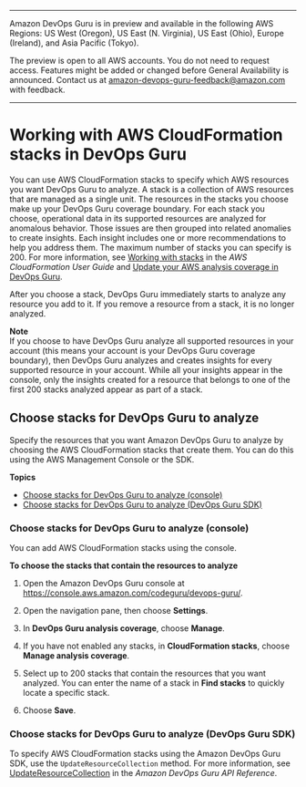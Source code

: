--------

Amazon DevOps Guru is in preview and available in the following AWS Regions: US West \(Oregon\), US East \(N\. Virginia\), US East \(Ohio\), Europe \(Ireland\), and Asia Pacific \(Tokyo\)\.

The preview is open to all AWS accounts\. You do not need to request access\. Features might be added or changed before General Availability is announced\. Contact us at [amazon\-devops\-guru\-feedback@amazon\.com](mailto:amazon-devops-guru-feedback@amazon.com) with feedback\.

--------

# Working with AWS CloudFormation stacks in DevOps Guru<a name="working-with-cfn-stacks"></a>

You can use AWS CloudFormation stacks to specify which AWS resources you want DevOps Guru to analyze\. A stack is a collection of AWS resources that are managed as a single unit\. The resources in the stacks you choose make up your DevOps Guru coverage boundary\. For each stack you choose, operational data in its supported resources are analyzed for anomalous behavior\. Those issues are then grouped into related anomalies to create insights\. Each insight includes one or more recommendations to help you address them\. The maximum number of stacks you can specify is 200\. For more information, see [Working with stacks](https://docs.aws.amazon.com/AWSCloudFormation/latest/UserGuide/stacks.html) in the *AWS CloudFormation User Guide* and [Update your AWS analysis coverage in DevOps Guru](update-settings.md#update-coverage)\. 

After you choose a stack, DevOps Guru immediately starts to analyze any resource you add to it\. If you remove a resource from a stack, it is no longer analyzed\. 

**Note**  
If you choose to have DevOps Guru analyze all supported resources in your account \(this means your account is your DevOps Guru coverage boundary\), then DevOps Guru analyzes and creates insights for every supported resource in your account\. While all your insights appear in the console, only the insights created for a resource that belongs to one of the first 200 stacks analyzed appear as part of a stack\. 

## Choose stacks for DevOps Guru to analyze<a name="choose-stacks"></a>

Specify the resources that you want Amazon DevOps Guru to analyze by choosing the AWS CloudFormation stacks that create them\. You can do this using the AWS Management Console or the SDK\. 

**Topics**
+ [Choose stacks for DevOps Guru to analyze \(console\)](#choose-stacks-console)
+ [Choose stacks for DevOps Guru to analyze \(DevOps Guru SDK\)](#choose-stacks-sdk)

### Choose stacks for DevOps Guru to analyze \(console\)<a name="choose-stacks-console"></a>

 You can add AWS CloudFormation stacks using the console\. 

**To choose the stacks that contain the resources to analyze**

1. Open the Amazon DevOps Guru console at [https://console\.aws\.amazon\.com/codeguru/devops\-guru/](https://console.aws.amazon.com/codeguru/devops-guru/)\. 

1. Open the navigation pane, then choose **Settings**\. 

1. In **DevOps Guru analysis coverage**, choose **Manage**\. 

1. If you have not enabled any stacks, in **CloudFormation stacks**, choose **Manage analysis coverage**\. 

1. Select up to 200 stacks that contain the resources that you want analyzed\. You can enter the name of a stack in **Find stacks** to quickly locate a specific stack\. 

1. Choose **Save**\. 

### Choose stacks for DevOps Guru to analyze \(DevOps Guru SDK\)<a name="choose-stacks-sdk"></a>

To specify AWS CloudFormation stacks using the Amazon DevOps Guru SDK, use the `UpdateResourceCollection` method\. For more information, see [UpdateResourceCollection](https://docs.aws.amazon.com/devops-guru/latest/APIReference/API_UpdateResourceCollection.html) in the *Amazon DevOps Guru API Reference*\. 